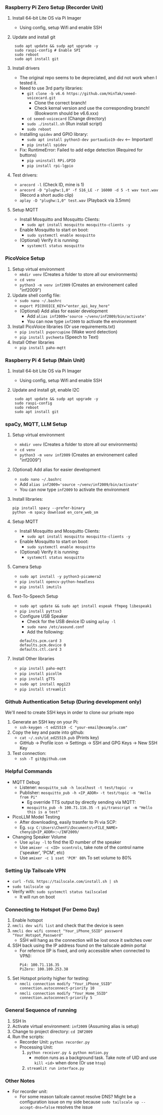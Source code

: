 ### Raspberry Pi Zero Setup (Recorder Unit)
1. Install 64-bit Lite OS via Pi Imager
    - Using config, setup Wifi and enable SSH
2. Update and install git

   ```
    sudo apt update && sudp apt upgrade -y
    sudo raspi-config # Enable SPI
    sudo reboot
    sudo apt install git
   ```

4. Install drivers
    - The original repo seems to be depreciated, and did not work when I tested it.
    - Need to use 3rd party libraries:
        - `git clone -b v6.6 https://github.com/HinTak/seeed-voicecard.git`
            - Clone the correct branch! 
            - Check kernal version and use the corresponding branch! (Bookworm should be v6.6.xxx)
        - `cd seeed-voicecard` (Change directory)
        - `sudo ./install.sh` (Run install script)
        - `sudo reboot`
    - Installing `spidev` and GPIO library:
        - `sudo apt install python3-dev portaudio19-dev` <-- Important!
        - `pip install spidev`
    - Fix: RuntimeError: Failed to add edge detection (Required for buttons)
        - `pip uninstall RPi.GPIO`
        - `pip install rpi-lgpio`
5. Test drivers:
    - `arecord -l` (Check ID, mine is 1)
    - `arecord -D "plughw:1,0" -f S16_LE -r 16000 -d 5 -t wav test.wav` (Record a short audio clip)
    - `aplay -D "plughw:1,0" test.wav` (Playback via 3.5mm)
6. Setup MQTT
    - Install Mosquitto and Mosquitto Clients:
        - `sudo apt install mosquitto mosquitto-clients -y`
    - Enable Mosquitto to start on boot:
        - `sudo systemctl enable mosquitto`
    - (Optional) Verify it is running:
        - `systemctl status mosquitto`

### PicoVoice Setup
1. Setup virtual environment
    - `mkdir venv` (Creates a folder to store all our environments)
    - `cd venv`
    - `python3 -m venv inf2009` (Creates an environement called "inf2009")
2. Update shell config file:
    - `sudo nano ~/.bashrc`
    - `export PICOVOICE_KEY="enter_api_key_here"`
    - (Optional) Add alias for easier development
        - Add `alias inf2009='source ~/venv/inf2009/bin/activate'`
        - You can now type `inf2009` to activate the environment
3. Install PicoVoice libraries (Or use requirements.txt)
    - `pip install pvporcupine` (Wake word detection)
    - `pip install pvcheeta` (Speech to Text)
4. Install Other libraries
    - `pip install paho-mqtt`

### Raspberry Pi 4 Setup (Main Unit)
1. Install 64-bit Lite OS via Pi Imager
    - Using config, setup Wifi and enable SSH
2. Update and install git, enable I2C 

   ```
    sudo apt update && sudp apt upgrade -y
    sudo raspi-config
    sudo reboot
    sudo apt install git
   ```
### spaCy, MQTT, LLM Setup
1. Setup virtual environment
    - `mkdir venv` (Creates a folder to store all our environments)
    - `cd venv`
    - `python3 -m venv inf2009` (Creates an environement called "inf2009")
2. (Optional) Add alias for easier development
    - `sudo nano ~/.bashrc`
    - Add `alias inf2009='source ~/venv/inf2009/bin/activate'`
    - You can now type `inf2009` to activate the environment
3. Install libraries:

    ```
    pip install spacy --prefer-binary
    python -m spacy download en_core_web_sm
    ```
4. Setup MQTT
    - Install Mosquitto and Mosquitto Clients:
        - `sudo apt install mosquitto mosquitto-clients -y`
    - Enable Mosquitto to start on boot:
        - `sudo systemctl enable mosquitto`
    - (Optional) Verify it is running:
        - `systemctl status mosquitto`
5. Camera Setup
    - `sudo apt install -y python3-picamera2`
    - `pip install opencv-python-headless`
    - `pip install imutils`
6. Text-To-Speech Setup
    - `sudo apt update && sudo apt install espeak ffmpeg libespeak1`
    - `pip install pyttsx3`
    - Configure USB Speaker
        - Check for the USB device ID using `aplay -l`
        - `sudo nano /etc/asound.conf`
        - Add the following:
        ```
        defaults.pcm.card 3
        defaults.pcm.device 0
        defaults.ctl.card 3
        ```
7. Install Other libraries
    - `pip install paho-mqtt`
    - `pip install picollm`
    - `pip install gTTS`
    - `sudo apt install mpg123`
    - `pip install streamlit`

### Github Authentication Setup (During development only)
We'll need to create SSH keys in order to clone our private repo
1. Generate an SSH key on your Pi:
    - `ssh-keygen -t ed25519 -C "your-email@example.com"`
2. Copy the key and paste into github:
    - `cat ~/.ssh/id_ed25519.pub` (Prints key)
    - GitHub → Profile icon → Settings → SSH and GPG Keys → New SSH Key
3. Test connection:
    - `ssh -T git@github.com`

### Helpful Commands
- MQTT Debug
    - Listener: `mosquitto_sub -h localhost -t test/topic -v`
    - Publisher: `mosquitto_pub -h <IP_ADDR> -t test/topic -m "Hello from Pi"`
        - Eg override TTS output by directly sending via MQTT:
        - `mosquitto_pub -h 100.71.116.35 -t pi/transcript -m "Hello this is a test"`
- PicoLLM Model Testing
    - After downloading, easily trasnfer to Pi via SCP:
    - Eg. `scp C:\Users\ChenYi\Documents\<FILE_NAME> chenyi@<IP_ADDR>:~/INF2009/`
- Changing Speaker Volume
    - Use `aplay -l` to find the ID number of the speaker
    - Use `amixer -c <ID> scontrols`, take note of the control name ('speaker', 'PCM', etc)
    - Use `amixer -c 1 sset 'PCM' 80%` To set volume to 80%

### Setting Up Tailscale VPN
- `curl -fsSL https://tailscale.com/install.sh | sh`
- `sudo tailscale up`
- Verify with: `sudo systemctl status tailscaled`
    - It will run on boot

### Connecting to Hotspot (For Demo Day)
1. Enable hotspot
2. `nmcli dev wifi list` and check that the device is seen
3. `nmcli dev wifi connect "Your_iPhone_SSID" password "Your_Hotspot_Password"`
    - SSH will hang as the connection will be lost once it switches over
4. SSH back using the IP address found on the tailscale admin portal
    - For refernce (IP is fixed, and only accessible when connected to VPN): 
        ```
        Pi4: 100.71.116.35
        PiZero: 100.109.253.38
        ```
5. Set Hotspot priority higher for testing:
    - `nmcli connection modify "Your_iPhone_SSID" connection.autoconnect-priority 10`
    - `nmcli connection modify "Your_Home_SSID" connection.autoconnect-priority 5`

### General Sequence of running
1. SSH In
2. Activate virtual environment: `inf2009` (Assuming alias is setup)
3. Change to project directory: `cd INF2009`
4. Run the scripts:
    - Recorder Unit: `python recorder.py`
    - Processing Unit: 
        1. `python receiver.py & python motion.py`
            - motion runs as a background task. Take note of UID and use `kill <id>` when done (Or use `htop`)
        2. `streamlit run interface.py`
        
### Other Notes
- For recorder unit:
    - For some reason tailcale cannot resolve DNS? Might be a configuration issue on my side because
    `sudo tailscale up --accept-dns=false` resolves the issue